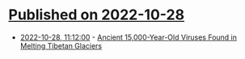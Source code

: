 # [Published on 2022-10-28](index.md)

* [2022-10-28, 11:12:00](https://soylentnews.org/article.pl?sid=22/10/27/1411245&from=rss) - [Ancient 15,000-Year-Old Viruses Found in Melting Tibetan Glaciers](https://soylentnews.org/article.pl?sid=22/10/27/1411245&from=rss)
